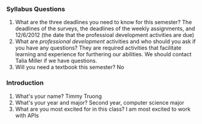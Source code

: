 ### Syllabus Questions
1. What are the three deadlines you need to know for this semester?
The deadlines of the surveys, the deadlines of the weekly assignments, and 12/6/2012 (the date that the professioal development activities are due)
2. What are *professional development* activities and who should you ask if you have any questions?
They are required activities that facilitate learning and experience for furthering our abilities. We should contact Talia Miller if we have questions.
3. Will you need a textbook this semester?
No
### Introduction
1. What's your name?
Timmy Truong
2. What's your year and major?
Second year, computer science major
3. What are you most excited for in this class?
I am most excited to work with APIs